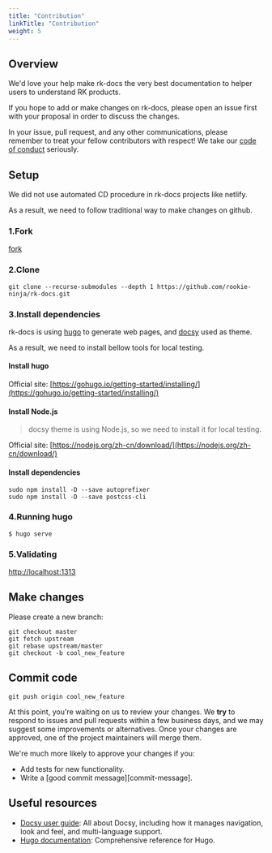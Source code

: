 ```yaml
---
title: "Contribution"
linkTitle: "Contribution"
weight: 5
---
```


## Overview
We'd love your help make rk-docs the very best documentation to helper users to understand RK products.

If you hope to add or make changes on rk-docs, please open an issue first with your proposal in order to discuss the changes.

In your issue, pull request, and any other communications, please remember to treat your fellow contributors with respect! We take our [code of conduct](/docs/contribution/code-of-conduct/) seriously.

## Setup
We did not use automated CD procedure in rk-docs projects like netlify.

As a result, we need to follow traditional way to make changes on github.

### 1.Fork
[fork](https://github.com/rookie-ninja/rk-docs/fork)

### 2.Clone
```
git clone --recurse-submodules --depth 1 https://github.com/rookie-ninja/rk-docs.git
```

### 3.Install dependencies
rk-docs is using [hugo](https://gohugo.io/) to generate web pages, and [docsy](https://github.com/google/docsy) used as theme.

As a result, we need to install bellow tools for local testing.

#### Install hugo
Official site: [https://gohugo.io/getting-started/installing/](https://gohugo.io/getting-started/installing/)

#### Install Node.js
> docsy theme is using Node.js, so we need to install it for local testing.

Official site: [https://nodejs.org/zh-cn/download/](https://nodejs.org/zh-cn/download/)

#### Install dependencies
```shell script
sudo npm install -D --save autoprefixer
sudo npm install -D --save postcss-cli
```

### 4.Running hugo
```shell script
$ hugo serve
```

### 5.Validating
[http://localhost:1313](http://localhost:1313)

## Make changes
Please create a new branch:

```
git checkout master
git fetch upstream
git rebase upstream/master
git checkout -b cool_new_feature
```

## Commit code
```
git push origin cool_new_feature
```

At this point, you're waiting on us to review your changes. We **try** to respond to issues and pull requests within a few business days, and we may suggest some improvements or alternatives. Once your changes are approved, one of the project maintainers will merge them.

We're much more likely to approve your changes if you:

- Add tests for new functionality.
- Write a [good commit message][commit-message].

## Useful resources
- [Docsy user guide](https://www.docsy.dev/docs/): All about Docsy, including how it manages navigation, look and feel, and multi-language support.
- [Hugo documentation](https://gohugo.io/documentation/): Comprehensive reference for Hugo.


